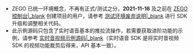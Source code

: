 <div class="mk-warning">

- ZEGO 已统一环境概念，不再有正式/测试之分，**2021-11-16** 及之前在 [ZEGO 控制台\|_blank](https://console.zego.im) 创建项目的用户，请参考 [测试环境废弃说明\|_blank](!OldDocWithTestEnv-TestEnvSupersessionDesc/TestEnvSupersessionDesc) 进行 SDK 升级和调整相关代码。
- 此示例源码只包含了实时语音基本的推拉流操作，若需要获取进阶功能的示例，请参考 [实时音视频示例源码\|_blank](!ExpressVideoSDK-DownloadDemo/DownloadDemo)（实时语音 SDK 是将实时音视频 SDK 的视频功能裁剪后得来，API 基本一致）。
</div>
